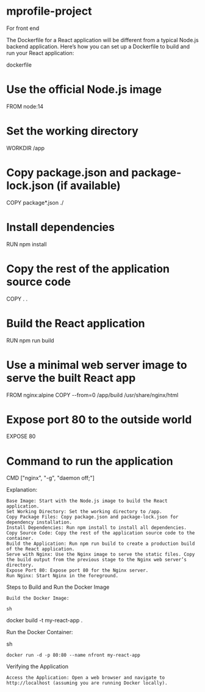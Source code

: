 # mprofile-project

For front end

The Dockerfile for a React application will be different from a typical Node.js backend application. Here’s how you can set up a Dockerfile to build and run your React application:

dockerfile

# Use the official Node.js image
FROM node:14

# Set the working directory
WORKDIR /app

# Copy package.json and package-lock.json (if available)
COPY package*.json ./

# Install dependencies
RUN npm install

# Copy the rest of the application source code
COPY . .

# Build the React application
RUN npm run build

# Use a minimal web server image to serve the built React app
FROM nginx:alpine
COPY --from=0 /app/build /usr/share/nginx/html

# Expose port 80 to the outside world
EXPOSE 80

# Command to run the application
CMD ["nginx", "-g", "daemon off;"]

Explanation:

    Base Image: Start with the Node.js image to build the React application.
    Set Working Directory: Set the working directory to /app.
    Copy Package Files: Copy package.json and package-lock.json for dependency installation.
    Install Dependencies: Run npm install to install all dependencies.
    Copy Source Code: Copy the rest of the application source code to the container.
    Build the Application: Run npm run build to create a production build of the React application.
    Serve with Nginx: Use the Nginx image to serve the static files. Copy the build output from the previous stage to the Nginx web server’s directory.
    Expose Port 80: Expose port 80 for the Nginx server.
    Run Nginx: Start Nginx in the foreground.

Steps to Build and Run the Docker Image

    Build the Docker Image:

    sh

docker build -t my-react-app .

Run the Docker Container:

sh

    docker run -d -p 80:80 --name nfront my-react-app

Verifying the Application

    Access the Application: Open a web browser and navigate to http://localhost (assuming you are running Docker locally).